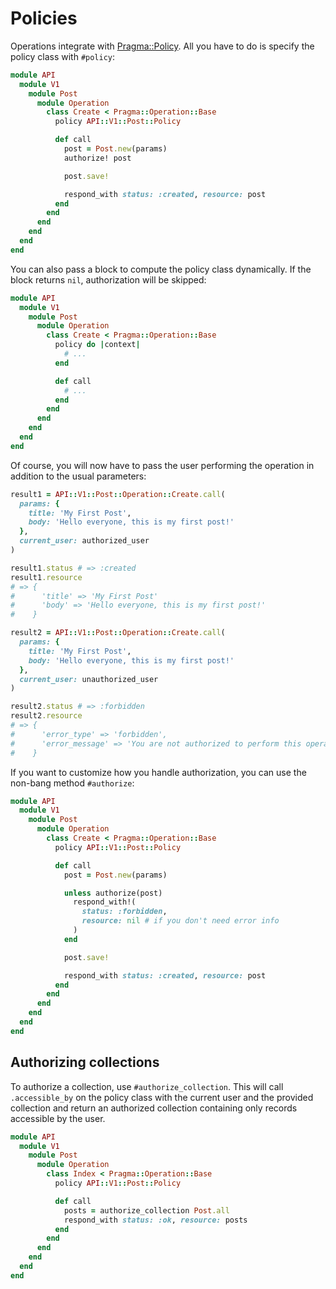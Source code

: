 # Policies

Operations integrate with [Pragma::Policy](https://github.com/pragmarb/pragma-policy). All you have
to do is specify the policy class with `#policy`:

```ruby
module API
  module V1
    module Post
      module Operation
        class Create < Pragma::Operation::Base
          policy API::V1::Post::Policy

          def call
            post = Post.new(params)
            authorize! post

            post.save!

            respond_with status: :created, resource: post
          end
        end
      end
    end
  end
end
```

You can also pass a block to compute the policy class dynamically. If the block returns `nil`,
authorization will be skipped:

```ruby
module API
  module V1
    module Post
      module Operation
        class Create < Pragma::Operation::Base
          policy do |context|
            # ...
          end

          def call
            # ...
          end
        end
      end
    end
  end
end
```

Of course, you will now have to pass the user performing the operation in addition to the usual
parameters:

```ruby
result1 = API::V1::Post::Operation::Create.call(
  params: {
    title: 'My First Post',
    body: 'Hello everyone, this is my first post!'
  },
  current_user: authorized_user
)

result1.status # => :created
result1.resource
# => {
#      'title' => 'My First Post'
#      'body' => 'Hello everyone, this is my first post!'
#    }

result2 = API::V1::Post::Operation::Create.call(
  params: {
    title: 'My First Post',
    body: 'Hello everyone, this is my first post!'
  },
  current_user: unauthorized_user
)

result2.status # => :forbidden
result2.resource
# => {
#      'error_type' => 'forbidden',
#      'error_message' => 'You are not authorized to perform this operation.'
#    }
```

If you want to customize how you handle authorization, you can use the non-bang method `#authorize`:

```ruby
module API
  module V1
    module Post
      module Operation
        class Create < Pragma::Operation::Base
          policy API::V1::Post::Policy

          def call
            post = Post.new(params)

            unless authorize(post)
              respond_with!(
                status: :forbidden,
                resource: nil # if you don't need error info
              )
            end

            post.save!

            respond_with status: :created, resource: post
          end
        end
      end
    end
  end
end
```

## Authorizing collections

To authorize a collection, use `#authorize_collection`. This will call `.accessible_by` on the
policy class with the current user and the provided collection and return an authorized collection
containing only records accessible by the user.

```ruby
module API
  module V1
    module Post
      module Operation
        class Index < Pragma::Operation::Base
          policy API::V1::Post::Policy

          def call
            posts = authorize_collection Post.all
            respond_with status: :ok, resource: posts
          end
        end
      end
    end
  end
end
```
